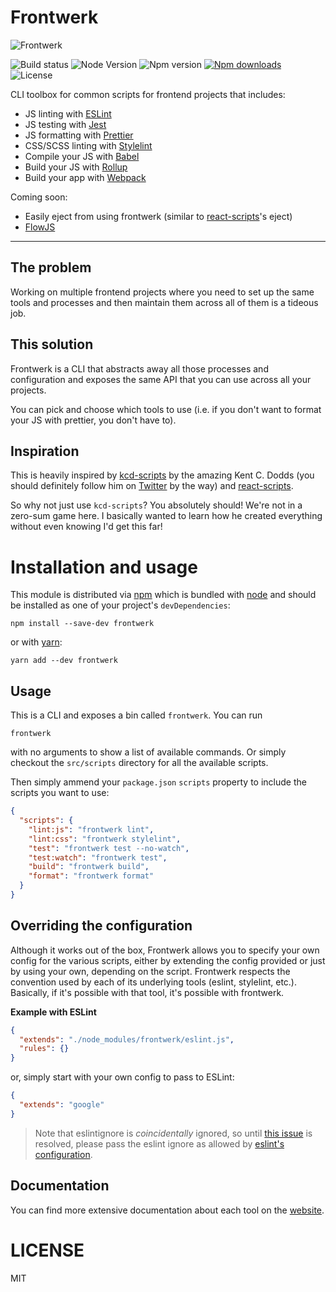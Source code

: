 # Frontwerk

![Frontwerk](https://i.imgur.com/oLbJD6J.jpg)

![Build status][build-status-badge] ![Node Version][node-version-badge]
![Npm version][npm-version-badge]
[![Npm downloads][npm-downloads-badge]][frontwerk-npm] ![License][license-badge]

CLI toolbox for common scripts for frontend projects that includes:

* JS linting with [ESLint][eslint]
* JS testing with [Jest][jest]
* JS formatting with [Prettier][prettier]
* CSS/SCSS linting with [Stylelint][stylelint]
* Compile your JS with [Babel][babel]
* Build your JS with [Rollup][rollup]
* Build your app with [Webpack][webpack]

Coming soon:

* Easily eject from using frontwerk (similar to [react-scripts][react-scripts]'s
  eject)
* [FlowJS][flow]

<hr />

## The problem

Working on multiple frontend projects where you need to set up the same tools
and processes and then maintain them across all of them is a tideous job.

## This solution

Frontwerk is a CLI that abstracts away all those processes and configuration and
exposes the same API that you can use across all your projects.

You can pick and choose which tools to use (i.e. if you don't want to format
your JS with prettier, you don't have to).

## Inspiration

This is heavily inspired by [kcd-scripts][kcd-scripts] by the amazing Kent C.
Dodds (you should definitely follow him on [Twitter][twitter-kentcdodds] by the
way) and [react-scripts][react-scripts].

So why not just use `kcd-scripts`? You absolutely should! We're not in a
zero-sum game here. I basically wanted to learn how he created everything
without even knowing I'd get this far!

# Installation and usage

This module is distributed via [npm][npm] which is bundled with [node][node] and
should be installed as one of your project's `devDependencies`:

```shell
npm install --save-dev frontwerk
```

or with [yarn][yarn]:

```shell
yarn add --dev frontwerk
```

## Usage

This is a CLI and exposes a bin called `frontwerk`. You can run

```shell
frontwerk
```

with no arguments to show a list of available commands. Or simply checkout the
`src/scripts` directory for all the available scripts.

Then simply ammend your `package.json` `scripts` property to include the scripts
you want to use:

```json
{
  "scripts": {
    "lint:js": "frontwerk lint",
    "lint:css": "frontwerk stylelint",
    "test": "frontwerk test --no-watch",
    "test:watch": "frontwerk test",
    "build": "frontwerk build",
    "format": "frontwerk format"
  }
}
```

## Overriding the configuration

Although it works out of the box, Frontwerk allows you to specify your own
config for the various scripts, either by extending the config provided or just
by using your own, depending on the script. Frontwerk respects the convention
used by each of its underlying tools (eslint, stylelint, etc.). Basically, if
it's possible with that tool, it's possible with frontwerk.

**Example with ESLint**

```json
{
  "extends": "./node_modules/frontwerk/eslint.js",
  "rules": {}
}
```

or, simply start with your own config to pass to ESLint:

```json
{
  "extends": "google"
}
```

> Note that eslintignore is _coincidentally_ ignored, so until
> [this issue](https://github.com/eslint/eslint/issues/9227) is resolved, please
> pass the eslint ignore as allowed by
> [eslint's configuration](https://eslint.org/docs/user-guide/configuring).

## Documentation

You can find more extensive documentation about each tool on the
[website][frontwerkorg].

# LICENSE

MIT

[eslint]: https://eslint.org/
[jest]: https://facebook.github.io/jest/
[prettier]: https://prettier.io/
[flow]: https://flow.org/
[stylelint]: https://stylelint.io/
[babel]: https://babeljs.io/
[rollup]: https://rollupjs.org/
[webpack]: https://webpack.js.org/
[flow]: https://flow.org/
[typescript]: http://www.typescriptlang.org/
[npm]: https://www.npmjs.com/
[yarn]: https://yarnpkg.com/
[node]: https://nodejs.org
[react-scripts]: https://www.npmjs.com/package/react-scripts
[kcd-scripts]: https://github.com/kentcdodds/kcd-scripts/
[twitter-kentcdodds]: https://twitter.com/kentcdodds
[package]: https://www.npmjs.com/package/kcd-scripts
[frontwerkorg]: https://frontwerk.org
[license]: https://github.com/tricinel/frontwerk/blob/master/LICENSE
[node-version-badge]: https://img.shields.io/node/v/frontwerk.svg?style=flat-square
[license-badge]: https://img.shields.io/npm/l/frontwerk.svg?style=flat-square
[npm-version-badge]: https://img.shields.io/npm/v/frontwerk.svg?style=flat-square
[frontwerk-npm]: https://www.npmjs.com/package/frontwerk
[npm-downloads-badge]: https://img.shields.io/npm/dt/frontwerk.svg?style=flat-square
[build-status-badge]: https://img.shields.io/travis/tricinel/frontwerk.svg?style=flat-square
